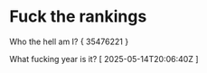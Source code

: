 # Fuck the rankings

Who the hell am I?
{ 35476221 }

What fucking year is it?
[ 2025-05-14T20:06:40Z ]
